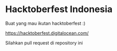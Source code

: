 # Hacktoberfest Indonesia


Buat yang mau ikutan hacktoberfest :)

https://hacktoberfest.digitalocean.com/

Silahkan pull request di repository ini
